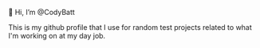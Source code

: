 👋 Hi, I’m @CodyBatt

This is my github profile that I use for random test projects related to what I'm working on at my day job.

